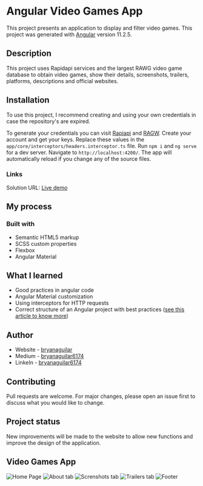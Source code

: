 # Angular Video Games App

This project presents an application to display and filter video games. This project was generated with [Angular](https://github.com/angular/angular-cli) version 11.2.5.

## Description

This project uses Rapidapi services and the largest RAWG video game database to obtain video games, show their details, screenshots, trailers, platforms, descriptions and official websites.

## Installation

To use this project, I recommend creating and using your own credentials in case the repository's are expired.

To generate your credentials you can visit [Rapiapi](https://rapidapi.com "Rapiapi") and [RAGW](https://rawg.io/ "RAGW"). Create your account and get your keys. Replace these values in the `app/core/interceptors/headers.interceptor.ts` file.
Run `npm i` and `ng serve` for a dev server. Navigate to `http://localhost:4200/`. The app will automatically reload if you change any of the source files.

### Links

Solution URL: [Live demo]()

## My process

### Built with

- Semantic HTML5 markup
- SCSS custom properties
- Flexbox
- Angular Material

## What I learned

- Good practices in angular code
- Angular Material customization
- Using interceptors for HTTP requests
- Correct structure of an Angular project with best practices ([see this article to know more](https://bryanaguilar6174.medium.com/estructura-base-para-cualquier-proyecto-de-angular-6a035a27bfcf "see this article to know more"))

## Author

- Website - [bryanaguilar](https://bryanaguilar.gatsbyjs.io/)
- Medium - [bryanaguilar6174](https://bryanaguilar6174.medium.com/)
- LinkeIn - [bryanaguilar6174](https://www.linkedin.com/in/bryanaguilar6174)

## Contributing

Pull requests are welcome. For major changes, please open an issue first to discuss what you would like to change.

## Project status

New improvements will be made to the website to allow new functions and improve the design of the application.

## Video Games App

![Home Page](https://github.com/bryanAguilar001/angular-videogame-app/blob/main/media/home.PNG?raw=true)
![About tab](https://github.com/bryanAguilar001/angular-videogame-app/blob/main/media/detail.PNG?raw=true)
![Screnshots tab](https://github.com/bryanAguilar001/angular-videogame-app/blob/main/media/screenshots.PNG?raw=true)
![Trailers tab](https://github.com/bryanAguilar001/angular-videogame-app/blob/main/media/trailers.PNG?raw=true)
![Footer](https://github.com/bryanAguilar001/angular-videogame-app/blob/main/media/footer.PNG?raw=true)
